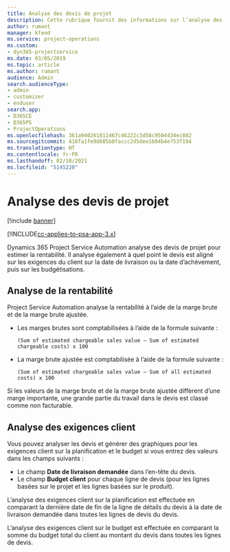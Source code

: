 ```yaml
---
title: Analyse des devis de projet
description: Cette rubrique fournit des informations sur l’analyse des devis de projet.
author: rumant
manager: kfend
ms.service: project-operations
ms.custom:
- dyn365-projectservice
ms.date: 03/05/2019
ms.topic: article
ms.author: rumant
audience: Admin
search.audienceType:
- admin
- customizer
- enduser
search.app:
- D365CE
- D365PS
- ProjectOperations
ms.openlocfilehash: 361a940261811467c46222c3d58c9504434ec882
ms.sourcegitcommit: 418fa1fe9d605b8faccc2d5dee1b04b4e753f194
ms.translationtype: HT
ms.contentlocale: fr-FR
ms.lasthandoff: 02/10/2021
ms.locfileid: "5145220"
---
```

# <a name="analysis-of-project-quotes"></a>Analyse des devis de projet

[!include [banner](../includes/psa-now-project-operations.md)]

[!INCLUDE[cc-applies-to-psa-app-3.x](../includes/cc-applies-to-psa-app-3x.md)]

Dynamics 365 Project Service Automation analyse des devis de projet pour estimer la rentabilité. Il analyse également à quel point le devis est aligné sur les exigences du client sur la date de livraison ou la date d’achèvement, puis sur les budgétisations.

## <a name="profitability-analysis"></a>Analyse de la rentabilité

Project Service Automation analyse la rentabilité à l’aide de la marge brute et de la marge brute ajustée.

- Les marges brutes sont comptabilisées à l’aide de la formule suivante :

  `
    (Sum of estimated chargeable sales value – Sum of estimated chargeable costs) x 100
  `
- La marge brute ajustée est comptabilisée à l’aide de la formule suivante :

  `
    (Sum of estimated chargeable sales value – Sum of all estimated costs) x 100
  `

Si les valeurs de la marge brute et de la marge brute ajustée diffèrent d’une marge importante, une grande partie du travail dans le devis est classé comme non facturable.

## <a name="analysis-of-customer-expectations"></a>Analyse des exigences client

Vous pouvez analyser les devis et générer des graphiques pour les exigences client sur la planification et le budget si vous entrez des valeurs dans les champs suivants :

- Le champ **Date de livraison demandée** dans l’en-tête du devis.
- Le champ **Budget client** pour chaque ligne de devis (pour les lignes basées sur le projet et les lignes basées sur le produit).

L’analyse des exigences client sur la planification est effectuée en comparant la dernière date de fin de la ligne de détails du devis à la date de livraison demandée dans toutes les lignes de devis du devis.

L’analyse des exigences client sur le budget est effectuée en comparant la somme du budget total du client au montant du devis dans toutes les lignes de devis.
